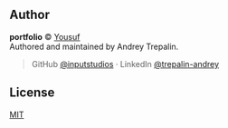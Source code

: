 ## Author

**portfolio** © [Yousuf](https://github.com/inputstudios)  
Authored and maintained by Andrey Trepalin.

> GitHub [@inputstudios](https://github.com/inputstudios) · LinkedIn [@trepalin-andrey](https://linkedin.com/in/trepalin-andrey/)
## License

[MIT](https://choosealicense.com/licenses/mit/)